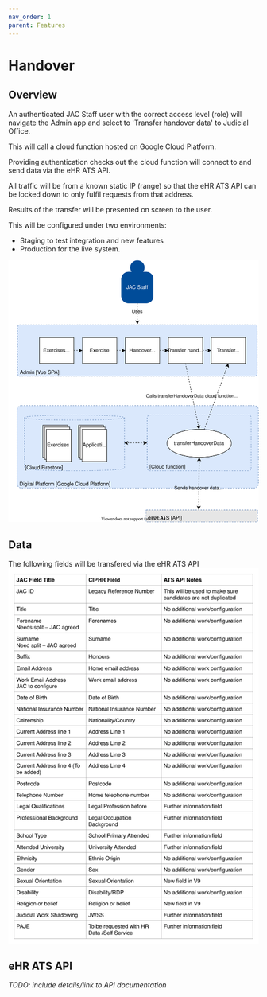 ```yaml
---
nav_order: 1
parent: Features
---
```


# Handover
## Overview

An authenticated JAC Staff user with the correct access level (role) will navigate the Admin app and select to 'Transfer handover data' to Judicial Office.

This will call a cloud function hosted on Google Cloud Platform.

Providing authentication checks out the cloud function will connect to and send data via the eHR ATS API.

All traffic will be from a known static IP (range) so that the eHR ATS API can be locked down to only fulfil requests from that address.

Results of the transfer will be presented on screen to the user.


This will be configured under two environments:
- Staging to test integration and new features
- Production for the live system.

![Judicial Office handover](./jac-digital-platform-architecture-Component%20-%20JO%20Handover.svg)

## Data

The following fields will be transfered via the eHR ATS API
![Field map](jac-ciphr-field-map.png)

## eHR ATS API
*TODO: include details/link to API documentation*
